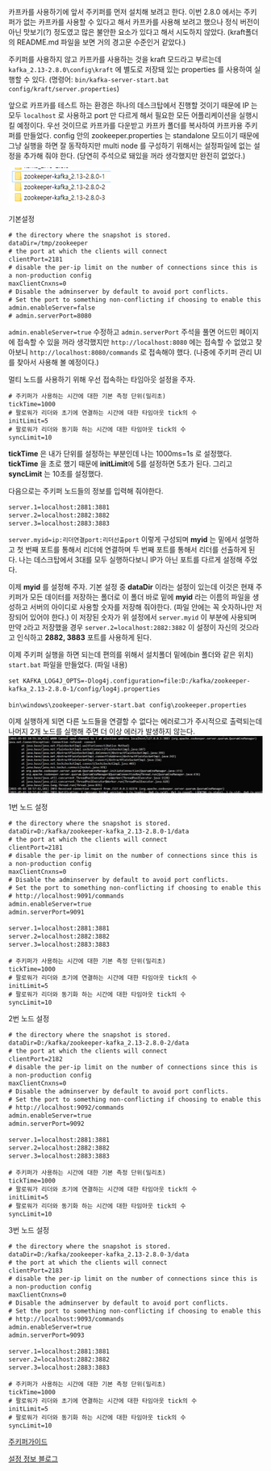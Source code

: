 카프카를 사용하기에 앞서 주키퍼를 먼저 설치해 보려고 한다.
이번 2.8.0 에서는 주키퍼가 없는 카프카를 사용할 수 있다고 해서 카프카를 사용해 보려고 했으나 정식 버전이 아닌 맛보기(?) 정도였고 많은 불안한 요소가 있다고 해서 시도하지 않았다.
(kraft폴더의 README.md 파일을 보면 거의 경고문 수준인거 같았다.)

주키퍼를 사용하지 않고 카프카를 사용하는 것을 kraft 모드라고 부르는데 `kafka_2.13-2.8.0\config\kraft` 에 별도로 저장돼 있는 properties 를 사용하여 실행할 수 있다.
(명령어: `bin/kafka-server-start.bat config/kraft/server.properties`)

앞으로 카프카를 테스트 하는 환경은 하나의 데스크탑에서 진행할 것이기 때문에 IP 는 모두 `localhost` 로 사용하고 port 만 다르게 해서 필요한 모든 어플리케이션을 실행시킬 예정이다.
우선 것이므로 카프카를 다운받고 카프카 폴더를 복사하여 카프카용 주키퍼를 만들었다. config 안의 zookeeper.properties 는 standalone 모드이기 때문에 그냥 실행을 하면 잘 동작하지만 multi node 를 구성하기 위해서는 설정파일에 없는 설정을 추가해 줘야 한다. (당연히 주석으로 돼있을 꺼라 생각했지만 완전히 없었다.)

![zookeeper error log](/contents/dev/2021/05/04/image/zookeeper-1.png)

기본설정
```
# the directory where the snapshot is stored.
dataDir=/tmp/zookeeper
# the port at which the clients will connect
clientPort=2181
# disable the per-ip limit on the number of connections since this is a non-production config
maxClientCnxns=0
# Disable the adminserver by default to avoid port conflicts.
# Set the port to something non-conflicting if choosing to enable this
admin.enableServer=false
# admin.serverPort=8080
```

`admin.enableServer=true` 수정하고 `admin.serverPort` 주석을 풀면 어드민 페이지에 접속할 수 있을 꺼라 생각했지만 `http://localhost:8080` 에는 접속할 수 없었고 찾아보니 `http://localhost:8080/commands` 로 접속해야 했다. (나중에 주키퍼 관리 UI 를 찾아서 사용해 볼 예정이다.)

멀티 노드를 사용하기 위해 우선 접속하는 타임아웃 설정을 주자.
```
# 주키퍼가 사용하는 시간에 대한 기본 측정 단위(밀리초)
tickTime=1000
# 팔로워가 리더와 초기에 연결하는 시간에 대한 타임아웃 tick의 수
initLimit=5
# 팔로워가 리더와 동기화 하는 시간에 대한 타임아웃 tick의 수
syncLimit=10
```
**tickTime** 은 내가 단위를 설정하는 부분인데 나는 1000ms=1s 로 설정했다.
**tickTime** 을 초로 했기 때문에 **initLimit**에 5를 설정하면 5초가 된다. 그리고 **syncLimit** 는 10초를 설정했다.

다음으로는 주키퍼 노드들의 정보를 입력해 줘야한다.
```
server.1=localhost:2881:3881
server.2=localhost:2882:3882
server.3=localhost:2883:3883
```
`server.myid=ip:리더연결port:리더선출port` 이렇게 구성되며 **myid** 는 밑에서 설명하고 첫 번째 포트를 통해서 리더에 연결하며 두 번째 포트를 통해서 리더를 선출하게 된다.
나는 데스크탑에서 3대를 모두 실행하다보니 IP가 아닌 포트를 다르게 설정해 주었다.

이제 **myid** 를 설정해 주자. 기본 설정 중 **dataDir** 이라는 설정이 있는데 이것은 현재 주키퍼가 모든 데이터를 저장하는 폴더로 이 폴더 바로 밑에 **myid** 라는 이름의 파일을 생성하고 서버의 아이디로 사용할 숫자를 저장해 줘야한다.
(파일 안에는 꼭 숫자하나만 저장되어 있어야 한다.)
이 저장된 숫자가 위 설정에서 `server.myid` 이 부분에 사용되며 만약 `2`라고 저장했을 경우 `server.2=localhost:2882:3882` 이 설정이 자신의 것으라고 인식하고 **2882, 3883** 포트를 사용하게 된다.

이제 주키퍼 실행을 하면 되는데 편의를 위해서 설치폴더 밑에(bin 폴더와 같은 위치) `start.bat` 파일을 만들었다.
(파일 내용)
```
set KAFKA_LOG4J_OPTS=-Dlog4j.configuration=file:D:/kafka/zookeeper-kafka_2.13-2.8.0-1/config/log4j.properties

bin\windows\zookeeper-server-start.bat config\zookeeper.properties
```

이제 실행하게 되면 다른 노드들을 연결할 수 없다는 에러로그가 주시적으로 출력되는데 나머지 2개 노드를 실행해 주면 더 이상 에러가 발생하지 않는다.
![zookeeper error log](/contents/dev/2021/05/04/image/zookeeper-2.png)

1번 노드 설정
```
# the directory where the snapshot is stored.
dataDir=D:/kafka/zookeeper-kafka_2.13-2.8.0-1/data
# the port at which the clients will connect
clientPort=2181
# disable the per-ip limit on the number of connections since this is a non-production config
maxClientCnxns=0
# Disable the adminserver by default to avoid port conflicts.
# Set the port to something non-conflicting if choosing to enable this
# http://localhost:9091/commands
admin.enableServer=true
admin.serverPort=9091

server.1=localhost:2881:3881
server.2=localhost:2882:3882
server.3=localhost:2883:3883

# 주키퍼가 사용하는 시간에 대한 기본 측정 단위(밀리초)
tickTime=1000
# 팔로워가 리더와 초기에 연결하는 시간에 대한 타임아웃 tick의 수
initLimit=5
# 팔로워가 리더와 동기화 하는 시간에 대한 타임아웃 tick의 수
syncLimit=10
```
2번 노드 설정
```
# the directory where the snapshot is stored.
dataDir=D:/kafka/zookeeper-kafka_2.13-2.8.0-2/data
# the port at which the clients will connect
clientPort=2182
# disable the per-ip limit on the number of connections since this is a non-production config
maxClientCnxns=0
# Disable the adminserver by default to avoid port conflicts.
# Set the port to something non-conflicting if choosing to enable this
# http://localhost:9092/commands
admin.enableServer=true
admin.serverPort=9092

server.1=localhost:2881:3881
server.2=localhost:2882:3882
server.3=localhost:2883:3883

# 주키퍼가 사용하는 시간에 대한 기본 측정 단위(밀리초)
tickTime=1000
# 팔로워가 리더와 초기에 연결하는 시간에 대한 타임아웃 tick의 수
initLimit=5
# 팔로워가 리더와 동기화 하는 시간에 대한 타임아웃 tick의 수
syncLimit=10
```

3번 노드 설정
```
# the directory where the snapshot is stored.
dataDir=D:/kafka/zookeeper-kafka_2.13-2.8.0-3/data
# the port at which the clients will connect
clientPort=2183
# disable the per-ip limit on the number of connections since this is a non-production config
maxClientCnxns=0
# Disable the adminserver by default to avoid port conflicts.
# Set the port to something non-conflicting if choosing to enable this
# http://localhost:9093/commands
admin.enableServer=true
admin.serverPort=9093

server.1=localhost:2881:3881
server.2=localhost:2882:3882
server.3=localhost:2883:3883

# 주키퍼가 사용하는 시간에 대한 기본 측정 단위(밀리초)
tickTime=1000
# 팔로워가 리더와 초기에 연결하는 시간에 대한 타임아웃 tick의 수
initLimit=5
# 팔로워가 리더와 동기화 하는 시간에 대한 타임아웃 tick의 수
syncLimit=10
```

[주키퍼가이드](https://zookeeper.apache.org/doc/r3.1.2/zookeeperStarted.html)

[설정 정보 블로그](https://sungwookkang.com/1433)
